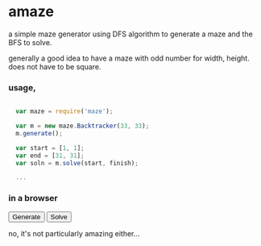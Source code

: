 # amaze
a simple maze generator using DFS algorithm to generate a maze and the BFS to solve.

generally a good idea to have a maze with odd number for width, height.  does not have to be square.

### usage,

```javascript

  var maze = require('maze');

  var m = new maze.Backtracker(33, 33);
  m.generate();

  var start = [1, 1];
  var end = [31, 31];
  var soln = m.solve(start, finish);

  ...
```

### in a browser

<p>
    <canvas id="maze" style="background-color: black;"></canvas>
</p>
<p>
    <button id="generate" onclick="doGenerate();">Generate</button>
    <button id="solve" onclick="doSolve();">Solve</button>
</p>
<script>
    var sz = 4;
    var maze = require('maze');
    var m = new maze.Backtracker(97, 97);

    function doGenerate() {
        var c = document.getElementById('maze');
        c.width = m.width * sz;
        c.height = m.height * sz;
        var ctx = c.getContext('2d');
        ctx.fillStyle = '#FFFFFF';
        m.reset();
        m.generate();
        for (var r = 0; r < m.height; r++) {
            for (var c = 0; c < m.width; c++) {
                if (m.get(r, c)) {
                    ctx.fillRect(c * sz, r * sz, sz, sz);
                }
            }
        }
    };

    function doSolve() {
        var c = document.getElementById('maze');
        var sln = m.solve([1, 1], [m.height - 2, m.width - 2]);
        var ctx = c.getContext('2d');
        ctx.fillStyle = 'cornflowerblue';
        for (var i = 0; i < sln.length; i++) {
            ctx.fillRect(sln[i][1] * sz, sln[i][0] * sz, sz, sz);
        }
        ctx.fillStyle = '#00FF00';
        ctx.fillRect(sz, sz, sz, sz);
        ctx.fillStyle = '#FF0000';
        ctx.fillRect(sz * (m.width - 2), sz * (m.height - 2), sz, sz);
    };

    doGenerate();
</script>

no, it's not particularly amazing either...
